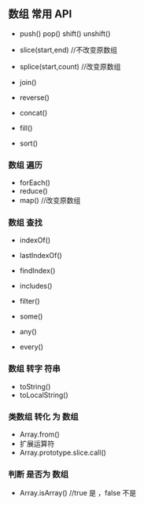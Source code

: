 ## 数组 常用 API
 
 - push() pop() shift() unshift()
  
 - slice(start,end)  //不改变原数组
 - splice(start,count) //改变原数组
  
 - join()
 - reverse()
 - concat()
 - fill()
 - sort()
  
 ### 数组 遍历
 - forEach()
 - reduce()
 - map() //改变原数组
  
 ### 数组 查找
 - indexOf()
 - lastIndexOf()
 - findIndex()
 - includes()
  
 - filter()
 - some()
 - any()
 - every()
 
 ### 数组 转字 符串
 - toString()
 - toLocalString()
  
 ### 类数组 转化 为 数组
 - Array.from()
 - 扩展运算符
 - Array.prototype.slice.call()
  
 ### 判断 是否为 数组
 - Array.isArray()    //true 是 ，false 不是
 
